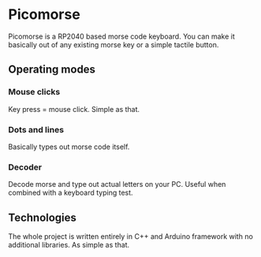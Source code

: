# Picomorse
Picomorse is a RP2040 based morse code keyboard. You can make it basically out of any existing morse key or a simple tactile button.

## Operating modes
### Mouse clicks
Key press = mouse click. Simple as that.
### Dots and lines
Basically types out morse code itself.
### Decoder
Decode morse and type out actual letters on your PC. Useful when combined with a keyboard typing test. 

## Technologies
The whole project is written entirely in C++ and Arduino framework with no additional libraries. As simple as that.